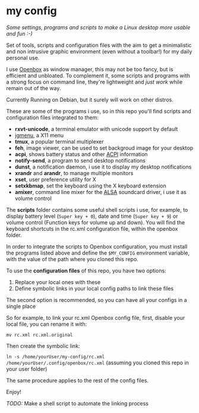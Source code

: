 # my config

*Some settings, programs and scripts to make a Linux desktop more usable and fun :-)*

Set of tools, scripts and configuration files with the aim to get a minimalistic and non intrusive graphic environment (even without a toolbar!) for my daily personal use.

I use [Openbox](http://openbox.org) as window manager, this may not be too fancy, but is efficient and unbloated. To complement it, some scripts and programs with a strong focus on command line, they're lightweight and *just work* while remain out of the way.

Currently Running  on Debian, but it surely will work on other distros.

These are some of the programs i use, so in this repo you'll find scripts and configuration files integrated to them:

- **rxvt-unicode**, a terminal emulator with unicode support by default
- [jgmenu](https://jgmenu.github.io/), a X11 menu
- **tmux**, a popular terminal multiplexer
- **feh**, image viewer, can be used to set backgroud image for your desktop
- **acpi**, shows battery status and other [ACPI](https://en.wikipedia.org/wiki/ACPI) information
- **notify-send**, a program to send desktop notifications
- **dunst**, a notification daemon, i use it to display my desktop notifications
- **xrandr** and **arandr**, to manage multiple monitors
- **xset**, user preference utility for X
- **setxkbmap**, set the keyboard using the X keyboard extension
- **amixer**, command line mixer for the [ALSA](https://alsa-project.org) soundcard driver, i use it as volume control

The **scripts** folder contains some useful shell scripts i use, for example, to display battery level (`Super key + 0`), date and time (`Super key + 9`) or volume control (Function keys for volume up and down). You will find the keyboard shortcuts in the rc.xml configuration file, within the openbox folder.

In order to integrate the scripts to Openbox configuration, you must install the programs listed above and define the `$MY_CONFIG` environment variable, with the value of the path where you cloned this repo.

To use the **configuration files** of this repo, you have two options:

1. Replace your local ones with these
2. Define symbolic links in your local config paths to link these files

The second option is recommended, so you can have all your configs in a single place

So for example, to link your rc.xml Openbox config file, first, disable your local file, you can rename it with:

`mv rc.xml rc.xml.original`

Then create the symbolic link:

`ln -s /home/yourUser/my-config/rc.xml /home/yourUser/.config/openbox/rc.xml` (assuming you cloned this repo in your user folder)

The same procedure applies to the rest of the config files.

Enjoy!

*TODO:* Make a shell script to automate the linking process

